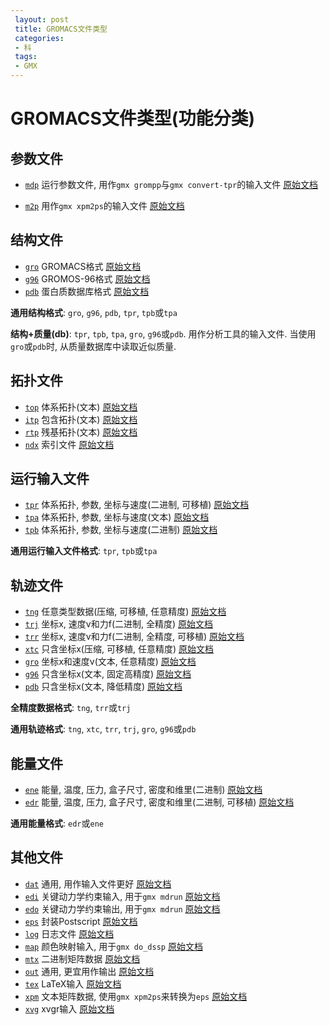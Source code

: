 ```yaml
---
 layout: post
 title: GROMACS文件类型
 categories:
 - 科
 tags:
 - GMX
---
```


# GROMACS文件类型(功能分类)

## 参数文件

- [`mdp`](/GMX/GMXfile#mdp) 运行参数文件, 用作`gmx grompp`与`gmx convert-tpr`的输入文件 [原始文档](http://manual.gromacs.org/online/mdp.html)

- [`m2p`](/GMX/GMXfile#m2p) 用作`gmx xpm2ps`的输入文件 [原始文档](http://manual.gromacs.org/online/m2p.html)

## 结构文件

- [`gro`](/GMX/GMXfile#gro) GROMACS格式 [原始文档](http://manual.gromacs.org/online/gro.html)
- [`g96`](/GMX/GMXfile#g96) GROMOS-96格式 [原始文档](http://manual.gromacs.org/online/g96.html)
- [`pdb`](/GMX/GMXfile#pdb) 蛋白质数据库格式 [原始文档](http://manual.gromacs.org/online/pdb.html)

__通用结构格式__: `gro`, `g96`, `pdb`, `tpr`, `tpb`或`tpa`

__结构+质量(db)__: `tpr`, `tpb`, `tpa`, `gro`, `g96`或`pdb`.
	用作分析工具的输入文件. 当使用`gro`或`pdb`时, 从质量数据库中读取近似质量.

## 拓扑文件

- [`top`](/GMX/GMXfile#top) 体系拓扑(文本) [原始文档](http://manual.gromacs.org/online/top.html)
- [`itp`](/GMX/GMXfile#itp) 包含拓扑(文本) [原始文档](http://manual.gromacs.org/online/itp.html)
- [`rtp`](/GMX/GMXfile#rtp) 残基拓扑(文本) [原始文档](http://manual.gromacs.org/online/rtp.html)
- [`ndx`](/GMX/GMXfile#ndx) 索引文件 [原始文档](http://manual.gromacs.org/online/ndx.html)

## 运行输入文件

- [`tpr`](/GMX/GMXfile#tpr) 体系拓扑, 参数, 坐标与速度(二进制, 可移植) [原始文档](http://manual.gromacs.org/online/tpr.html)
- [`tpa`](/GMX/GMXfile#tpa) 体系拓扑, 参数, 坐标与速度(文本) [原始文档](http://manual.gromacs.org/online/tpa.html)
- [`tpb`](/GMX/GMXfile#tpb) 体系拓扑, 参数, 坐标与速度(二进制) [原始文档](http://manual.gromacs.org/online/tpb.html)

__通用运行输入文件格式__: `tpr`, `tpb`或`tpa`

## 轨迹文件

- [`tng`](/GMX/GMXfile#tng) 任意类型数据(压缩, 可移植, 任意精度) [原始文档](http://manual.gromacs.org/online/tng.html)
- [`trj`](/GMX/GMXfile#trj) 坐标x, 速度v和力f(二进制, 全精度) [原始文档](http://manual.gromacs.org/online/trj.html)
- [`trr`](/GMX/GMXfile#trr) 坐标x, 速度v和力f(二进制, 全精度, 可移植) [原始文档](http://manual.gromacs.org/online/trr.html)
- [`xtc`](/GMX/GMXfile#xtc) 只含坐标x(压缩, 可移植, 任意精度) [原始文档](http://manual.gromacs.org/online/xtc.html)
- [`gro`](/GMX/GMXfile#gro) 坐标x和速度v(文本, 任意精度) [原始文档](http://manual.gromacs.org/online/gro.html)
- [`g96`](/GMX/GMXfile#g96) 只含坐标x(文本, 固定高精度) [原始文档](http://manual.gromacs.org/online/g96.html)
- [`pdb`](/GMX/GMXfile#pdb) 只含坐标x(文本, 降低精度) [原始文档](http://manual.gromacs.org/online/pdb.html)

__全精度数据格式__: `tng`, `trr`或`trj`

__通用轨迹格式__: `tng`, `xtc`, `trr`, `trj`, `gro`, `g96`或`pdb`

## 能量文件

- [`ene`](/GMX/GMXfile#ene) 能量, 温度, 压力, 盒子尺寸, 密度和维里(二进制) [原始文档](http://manual.gromacs.org/online/ene.html)
- [`edr`](/GMX/GMXfile#edr) 能量, 温度, 压力, 盒子尺寸, 密度和维里(二进制, 可移植) [原始文档](http://manual.gromacs.org/online/edr.html)

__通用能量格式__: `edr`或`ene`

## 其他文件

- [`dat`](/GMX/GMXfile#dat) 通用, 用作输入文件更好 [原始文档](http://manual.gromacs.org/online/dat.html)
- [`edi`](/GMX/GMXfile#edi) 关键动力学约束输入, 用于`gmx mdrun` [原始文档](http://manual.gromacs.org/online/edi.html)
- [`edo`](/GMX/GMXfile#edo) 关键动力学约束输出, 用于`gmx mdrun` [原始文档](http://manual.gromacs.org/online/edo.html)
- [`eps`](/GMX/GMXfile#eps) 封装Postscript [原始文档](http://manual.gromacs.org/online/eps.html)
- [`log`](/GMX/GMXfile#log) 日志文件 [原始文档](http://manual.gromacs.org/online/log.html)
- [`map`](/GMX/GMXfile#map) 颜色映射输入, 用于`gmx do_dssp` [原始文档](http://manual.gromacs.org/online/map.html)
- [`mtx`](/GMX/GMXfile#mtx) 二进制矩阵数据 [原始文档](http://manual.gromacs.org/online/mtx.html)
- [`out`](/GMX/GMXfile#out) 通用, 更宜用作输出 [原始文档](http://manual.gromacs.org/online/out.html)
- [`tex`](/GMX/GMXfile#tex) LaTeX输入 [原始文档](http://manual.gromacs.org/online/tex.html)
- [`xpm`](/GMX/GMXfile#xpm) 文本矩阵数据, 使用`gmx xpm2ps`来转换为`eps` [原始文档](http://manual.gromacs.org/online/xpm.html)
- [`xvg`](/GMX/GMXfile#xvg) xvgr输入 [原始文档](http://manual.gromacs.org/online/xvg.html)
